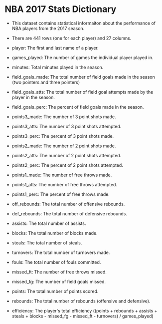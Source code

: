 # NBA 2017 Stats Dictionary

- This dataset contains statistical informaiton about the performance of NBA players from the 2017 season.

- There are 441 rows (one for each player) and 27 columns.

- player:  The first and last name of a player.
- games_played:  The number of games the individual player played in.
- minutes: Total minutes played in the season.
- field_goals_made: The total number of field goals made in the season (two pointers and three pointers)
- field_goals_atts:  The total number of field goal attempts made by the player in the season.
- field_goals_perc:  The percent of field goals made in the season.
- points3_made: The number of 3 point shots made.
- points3_atts: The number of 3 point shots attempted.
- points3_perc: The percent of 3 point shots made.
- points2_made: The number of 2 point shots made.
- points2_atts: The number of 2 point shots attempted.
- points2_perc: The percent of 2 point shots attempted.
- points1_made: The number of free throws made.
- points1_atts: The number of free throws attempted.
- points1_perc: The percent of free throws made.
- off_rebounds: The total number of offensive rebounds.
- def_rebounds: The total number of defensive rebounds.
- assists: The total number of assists.
- blocks: The total number of blocks made.
- steals: The total number of steals.
- turnovers: The total number of turnovers made.
- fouls: The total number of fouls committed. 
- missed_ft: The number of free throws missed.
- missed_fg: The number of field goals missed.
- points: The total number of points scored.
- rebounds: The total number of rebounds (offensive and defensive).
- efficiency: The player's total efficiency ((points + rebounds + assists + steals + blocks
                    - missed_fg - missed_ft - turnovers) / games_played)